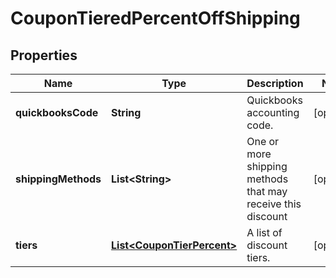 

# CouponTieredPercentOffShipping


## Properties

| Name | Type | Description | Notes |
|------------ | ------------- | ------------- | -------------|
|**quickbooksCode** | **String** | Quickbooks accounting code. |  [optional] |
|**shippingMethods** | **List&lt;String&gt;** | One or more shipping methods that may receive this discount |  [optional] |
|**tiers** | [**List&lt;CouponTierPercent&gt;**](CouponTierPercent.md) | A list of discount tiers. |  [optional] |



